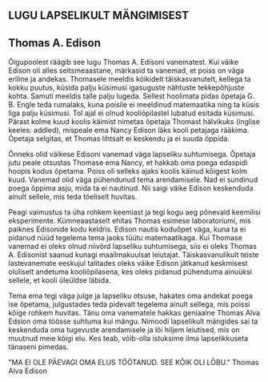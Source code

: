 ## LUGU LAPSELIKULT MÄNGIMISEST
## Thomas A. Edison

Õigupoolest räägib see lugu Thomas A. Edisoni vanematest. Kui väike Edison oli alles seitsmeaastane, märkasid ta vanemad, et poiss on väga eriline ja andekas. Thomasele meeldis kõikidelt täiskasvanutelt, kellega ta kokku puutus, küsida palju küsimusi igasuguste nähtuste tekkepõhjuste kohta. Samuti meeldis talle palju lugeda. Sellest hoolimata pidas õpetaja G. B. Engle teda rumalaks, kuna poisile ei meeldinud matemaatika ning ta küsis liga palju küsimusi. Tol ajal ei olnud kooliõpilastel lubatud esitada küsimusi. Pärast kolme kuud koolis käimist nimetas õpetaja Thomast hälvikuks (inglise keeles: addled), mispeale ema Nancy Edison läks kooli petajaga rääkima. Õpetaja selgitas, et Thomas lihtsalt ei keskendu ja ei suuda õppida.

Õnneks olid väikese Edisoni vanemad väga lapseliku suhtumisega. Õpetaja jutu peale otsustas Thomase ema Nancy, et hakkab oma poega edaspidi hoopis kodus õpetama. Poiss oli selleks ajaks koolis käinud kõigest kolm kuud. Vanemad olid väga pühendunud tema arendamisele. Nad ei sundinud poega õppima asju, mida ta ei nautinud. Nii saigi väike Edison keskenduda ainult sellele, mis teda tõeliselt huvitas.

Peagi vaimustus ta üha rohkem keemiast ja tegi kogu aeg põnevaid keemilisi eksperimente. Kümneaastaselt ehitas Thomas esimese laboratoriumi, mis paiknes Edisonide kodu keldris. Edison nautis koduõpet väga, kuna ta ei pidanud nüüd tegelema tema jaoks tüütu matemaatikaga. Kui Thomase vanemad ei oleks olnud niivõrd lapseliku suhtumisega, siis ei oleks Thomas A. Edisonist saanud kunagi maailmakuulsat leiutajat. Täiskasvanulikult teiste lastevanemate eeskujul talitades oleks väike Edison jätkanud keskmisest oluliselt andetuma kooliõpilasena, kes oleks pidanud pühenduma ainuüksi sellele, et kooli üleüldse läbida.

Tema ema tegi väga julge ja lapseliku otsuse, hakates oma andekat poega ise õpetama, julgustades teda pidevalt tegelema ainult sellega, mis poissi kõige rohkem huvitas. Tänu oma vanematele hakkas geniaalne Thomas Alva Edsion oma töösse suhtuma kui mängu. Nimoodi lapselikult mängides sai ta keskenduda oma tugevuste arendamisele ja lõi hiljem leiutised, mis on muutnud meie kõigi elu. Kes teab, võib-olla istuksime ilma lapselikkuseta tänaseni pimedas.

"MA EI OLE PÄEVAGI OMA ELUS TÖÖTANUD. SEE KÕIK OLI LÕBU." Thomas Alva Edison
